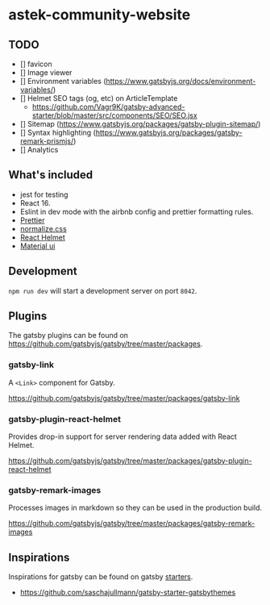 # astek-community-website

## TODO

- [] favicon
- [] Image viewer
- [] Environment variables (https://www.gatsbyjs.org/docs/environment-variables/)
- [] Helmet SEO tags (og, etc) on ArticleTemplate
  - https://github.com/Vagr9K/gatsby-advanced-starter/blob/master/src/components/SEO/SEO.jsx
- [] Sitemap (https://www.gatsbyjs.org/packages/gatsby-plugin-sitemap/)
- [] Syntax highlighting (https://www.gatsbyjs.org/packages/gatsby-remark-prismjs/)
- [] Analytics

## What's included

- jest for testing
- React 16.
- Eslint in dev mode with the airbnb config and prettier formatting rules.
- [Prettier](https://github.com/prettier/prettier)
- [normalize.css](https://github.com/necolas/normalize.css)
- [React Helmet](https://github.com/nfl/react-helmet)
- [Material ui](https://material-ui-next.com)

## Development

`npm run dev` will start a development server on port `8042`.

## Plugins

The gatsby plugins can be found on https://github.com/gatsbyjs/gatsby/tree/master/packages.

### gatsby-link

A `<Link>` component for Gatsby.

https://github.com/gatsbyjs/gatsby/tree/master/packages/gatsby-link

### gatsby-plugin-react-helmet

Provides drop-in support for server rendering data added with React Helmet.

https://github.com/gatsbyjs/gatsby/tree/master/packages/gatsby-plugin-react-helmet

### gatsby-remark-images

Processes images in markdown so they can be used in the production build.

https://github.com/gatsbyjs/gatsby/tree/master/packages/gatsby-remark-images

## Inspirations

Inspirations for gatsby can be found on gatsby [starters](https://www.gatsbyjs.org/docs/gatsby-starters/).

- https://github.com/saschajullmann/gatsby-starter-gatsbythemes